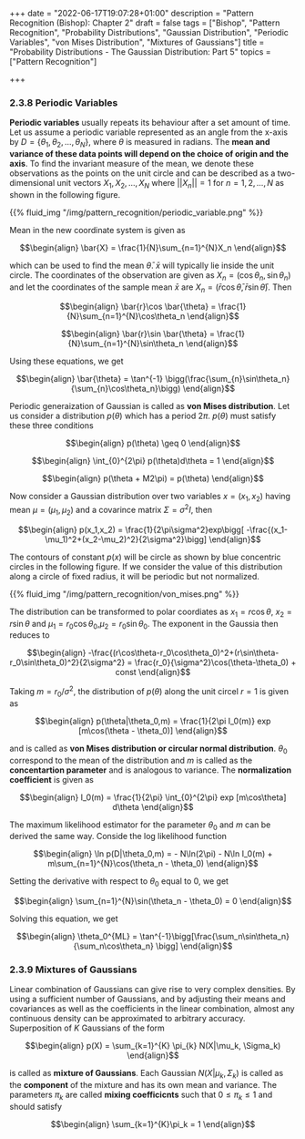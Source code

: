 +++
date = "2022-06-17T19:07:28+01:00"
description = "Pattern Recognition (Bishop): Chapter 2"
draft = false
tags = ["Bishop", "Pattern Recognition", "Probability Distributions", "Gaussian Distribution", "Periodic Variables", "von Mises Distribution", "Mixtures of Gaussians"]
title = "Probability Distributions - The Gaussian Distribution: Part 5"
topics = ["Pattern Recognition"]

+++

### 2.3.8 Periodic Variables

<b>Periodic variables</b> usually repeats its behaviour after a set amount of time. Let us assume a periodic variable represented as an angle from the x-axis by $D=\{\theta_1, \theta_2, ..., \theta_N\}$, where $\theta$ is measured in radians. The <b>mean and variance of these data points will depend on the choice of origin and the axis</b>. To find the invariant measure of the mean, we denote these observations as the points on the unit circle and can be described as a two-dimensional unit vectors $X_1,X_2,...,X_N$ where $||X_n|| = 1$ for $n=1,2,...,N$ as shown in the following figure.

{{% fluid_img "/img/pattern_recognition/periodic_variable.png" %}}

Mean in the new coordinate system is given as

$$\begin{align}
\bar{X} = \frac{1}{N}\sum_{n=1}^{N}X_n
\end{align}$$

which can be used to find the mean $\bar{\theta}$. $\bar{x}$ will typically lie inside the unit circle. The coordinates of the observation are given as $X_n = (\cos \theta_n, \sin \theta_n)$ and let the coordinates of the sample mean $\bar{x}$ are $X_n = (\bar{r}\cos \bar{\theta}, \bar{r}\sin \bar{\theta})$. Then

$$\begin{align}
\bar{r}\cos \bar{\theta} = \frac{1}{N}\sum_{n=1}^{N}\cos\theta_n
\end{align}$$

$$\begin{align}
\bar{r}\sin \bar{\theta} = \frac{1}{N}\sum_{n=1}^{N}\sin\theta_n
\end{align}$$

Using these equations, we get

$$\begin{align}
\bar{\theta} = \tan^{-1} \bigg(\frac{\sum_{n}\sin\theta_n}{\sum_{n}\cos\theta_n}\bigg)
\end{align}$$

Periodic generaization of Gaussian is called as <b>von Mises distribution</b>. Let us consider a distribution $p(\theta)$ which has a period $2\pi$. $p(\theta)$ must satisfy these three conditions

$$\begin{align}
p(\theta) \geq 0
\end{align}$$

$$\begin{align}
\int_{0}^{2\pi} p(\theta)d\theta = 1
\end{align}$$

$$\begin{align}
p(\theta + M2\pi) = p(\theta)
\end{align}$$

Now consider a Gaussian distribution over two variables $x=(x_1,x_2)$ having mean $\mu=(\mu_1,\mu_2)$ and a covarince matrix $\Sigma = \sigma^2I$, then

$$\begin{align}
p(x_1,x_2) = \frac{1}{2\pi\sigma^2}exp\bigg[ -\frac{(x_1-\mu_1)^2+(x_2-\mu_2)^2}{2\sigma^2}\bigg]
\end{align}$$

The contours of constant $p(x)$ will be circle as shown by blue concentric circles in the following figure. If we consider the value of this distribution along a circle of fixed radius, it will be periodic but not normalized.

{{% fluid_img "/img/pattern_recognition/von_mises.png" %}}

The distribution can be transformed to polar coordiates as $x_1 = r\cos\theta$, $x_2 = r\sin\theta$ and $\mu_1 = r_0\cos\theta_0$,$\mu_2 = r_0\sin\theta_0$. The exponent in the Gaussia then reduces to

$$\begin{align}
-\frac{(r\cos\theta-r_0\cos\theta_0)^2+(r\sin\theta-r_0\sin\theta_0)^2}{2\sigma^2} = \frac{r_0}{\sigma^2}\cos(\theta-\theta_0) + const
\end{align}$$

Taking $m=r_0/\sigma^2$, the distribution of $p(\theta)$ along the unit circel $r=1$ is given as

$$\begin{align}
p(\theta|\theta_0,m) = \frac{1}{2\pi I_0(m)} exp [m\cos(\theta - \theta_0)]
\end{align}$$

and is called as <b>von Mises distribution or circular normal distribution</b>. $\theta_0$ correspond to the mean of the distribution and $m$ is called as the <b>concentartion parameter</b> and is analogous to variance. The <b>normalization coefficient</b> is given as

$$\begin{align}
I_0(m) = \frac{1}{2\pi} \int_{0}^{2\pi} exp [m\cos\theta] d\theta
\end{align}$$

The maximum likelihood estimator for the parameter $\theta_0$ and $m$ can be derived the same way. Conside the log likelihood function

$$\begin{align}
\ln p(D|\theta_0,m) = - N\ln(2\pi) - N\ln I_0(m) + m\sum_{n=1}^{N}\cos(\theta_n - \theta_0)
\end{align}$$

Setting the derivative with respect to $\theta_0$ equal to $0$, we get

$$\begin{align}
\sum_{n=1}^{N}\sin(\theta_n - \theta_0) = 0
\end{align}$$

Solving this equation, we get

$$\begin{align}
\theta_0^{ML} = \tan^{-1}\bigg[\frac{\sum_n\sin\theta_n}{\sum_n\cos\theta_n} \bigg]
\end{align}$$

### 2.3.9 Mixtures of Gaussians

Linear combination of Gaussians can give rise to very complex densities. By using a sufficient number of Gaussians, and by adjusting their means and covariances as well as the coefficients in the linear combination, almost any continuous density can be approximated to arbitrary accuracy. Superposition of $K$ Gaussians of the form

$$\begin{align}
p(X) = \sum_{k=1}^{K} \pi_{k} N(X|\mu_k, \Sigma_k)
\end{align}$$

is called as <b>mixture of Gaussians</b>. Each Gaussian $N(X|\mu_k, \Sigma_k)$ is called as the <b>component</b> of the mixture and has its own mean and variance. The parameters $\pi_k$ are called <b>mixing coefficicnts</b> such that $0 \leq \pi_k \leq 1$ and should satisfy

$$\begin{align}
\sum_{k=1}^{K}\pi_k = 1
\end{align}$$